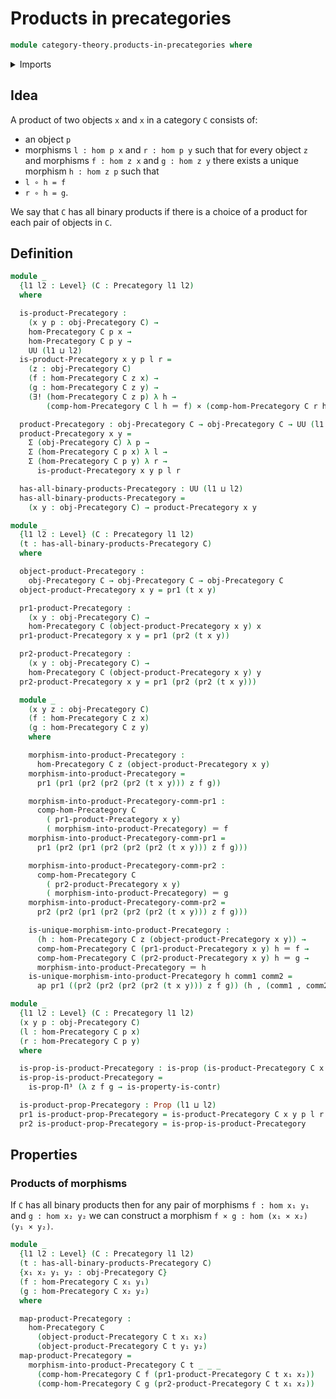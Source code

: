 # Products in precategories

```agda
module category-theory.products-in-precategories where
```

<details><summary>Imports</summary>

```agda
open import category-theory.precategories

open import foundation.action-on-identifications-functions
open import foundation.cartesian-product-types
open import foundation.contractible-types
open import foundation.iterated-dependent-product-types
open import foundation.dependent-pair-types
open import foundation.identity-types
open import foundation.propositions
open import foundation.unique-existence
open import foundation.universe-levels
```

</details>

## Idea

A product of two objects `x` and `x` in a category `C` consists of:

- an object `p`
- morphisms `l : hom p x` and `r : hom p y` such that for every object `z` and
  morphisms `f : hom z x` and `g : hom z y` there exists a unique morphism
  `h : hom z p` such that
- `l ∘ h = f`
- `r ∘ h = g`.

We say that `C` has all binary products if there is a choice of a product for
each pair of objects in `C`.

## Definition

```agda
module _
  {l1 l2 : Level} (C : Precategory l1 l2)
  where

  is-product-Precategory :
    (x y p : obj-Precategory C) →
    hom-Precategory C p x →
    hom-Precategory C p y →
    UU (l1 ⊔ l2)
  is-product-Precategory x y p l r =
    (z : obj-Precategory C)
    (f : hom-Precategory C z x) →
    (g : hom-Precategory C z y) →
    (∃! (hom-Precategory C z p) λ h →
        (comp-hom-Precategory C l h ＝ f) × (comp-hom-Precategory C r h ＝ g))

  product-Precategory : obj-Precategory C → obj-Precategory C → UU (l1 ⊔ l2)
  product-Precategory x y =
    Σ (obj-Precategory C) λ p →
    Σ (hom-Precategory C p x) λ l →
    Σ (hom-Precategory C p y) λ r →
      is-product-Precategory x y p l r

  has-all-binary-products-Precategory : UU (l1 ⊔ l2)
  has-all-binary-products-Precategory =
    (x y : obj-Precategory C) → product-Precategory x y

module _
  {l1 l2 : Level} (C : Precategory l1 l2)
  (t : has-all-binary-products-Precategory C)
  where

  object-product-Precategory :
    obj-Precategory C → obj-Precategory C → obj-Precategory C
  object-product-Precategory x y = pr1 (t x y)

  pr1-product-Precategory :
    (x y : obj-Precategory C) →
    hom-Precategory C (object-product-Precategory x y) x
  pr1-product-Precategory x y = pr1 (pr2 (t x y))

  pr2-product-Precategory :
    (x y : obj-Precategory C) →
    hom-Precategory C (object-product-Precategory x y) y
  pr2-product-Precategory x y = pr1 (pr2 (pr2 (t x y)))

  module _
    (x y z : obj-Precategory C)
    (f : hom-Precategory C z x)
    (g : hom-Precategory C z y)
    where

    morphism-into-product-Precategory :
      hom-Precategory C z (object-product-Precategory x y)
    morphism-into-product-Precategory =
      pr1 (pr1 (pr2 (pr2 (pr2 (t x y))) z f g))

    morphism-into-product-Precategory-comm-pr1 :
      comp-hom-Precategory C
        ( pr1-product-Precategory x y)
        ( morphism-into-product-Precategory) ＝ f
    morphism-into-product-Precategory-comm-pr1 =
      pr1 (pr2 (pr1 (pr2 (pr2 (pr2 (t x y))) z f g)))

    morphism-into-product-Precategory-comm-pr2 :
      comp-hom-Precategory C
        ( pr2-product-Precategory x y)
        ( morphism-into-product-Precategory) ＝ g
    morphism-into-product-Precategory-comm-pr2 =
      pr2 (pr2 (pr1 (pr2 (pr2 (pr2 (t x y))) z f g)))

    is-unique-morphism-into-product-Precategory :
      (h : hom-Precategory C z (object-product-Precategory x y)) →
      comp-hom-Precategory C (pr1-product-Precategory x y) h ＝ f →
      comp-hom-Precategory C (pr2-product-Precategory x y) h ＝ g →
      morphism-into-product-Precategory ＝ h
    is-unique-morphism-into-product-Precategory h comm1 comm2 =
      ap pr1 ((pr2 (pr2 (pr2 (pr2 (t x y))) z f g)) (h , (comm1 , comm2)))

module _
  {l1 l2 : Level} (C : Precategory l1 l2)
  (x y p : obj-Precategory C)
  (l : hom-Precategory C p x)
  (r : hom-Precategory C p y)
  where

  is-prop-is-product-Precategory : is-prop (is-product-Precategory C x y p l r)
  is-prop-is-product-Precategory =
    is-prop-Π³ (λ z f g → is-property-is-contr)

  is-product-prop-Precategory : Prop (l1 ⊔ l2)
  pr1 is-product-prop-Precategory = is-product-Precategory C x y p l r
  pr2 is-product-prop-Precategory = is-prop-is-product-Precategory
```

## Properties

### Products of morphisms

If `C` has all binary products then for any pair of morphisms `f : hom x₁ y₁`
and `g : hom x₂ y₂` we can construct a morphism
`f × g : hom (x₁ × x₂) (y₁ × y₂)`.

```agda
module _
  {l1 l2 : Level} (C : Precategory l1 l2)
  (t : has-all-binary-products-Precategory C)
  {x₁ x₂ y₁ y₂ : obj-Precategory C}
  (f : hom-Precategory C x₁ y₁)
  (g : hom-Precategory C x₂ y₂)
  where

  map-product-Precategory :
    hom-Precategory C
      (object-product-Precategory C t x₁ x₂)
      (object-product-Precategory C t y₁ y₂)
  map-product-Precategory =
    morphism-into-product-Precategory C t _ _ _
      (comp-hom-Precategory C f (pr1-product-Precategory C t x₁ x₂))
      (comp-hom-Precategory C g (pr2-product-Precategory C t x₁ x₂))
```
